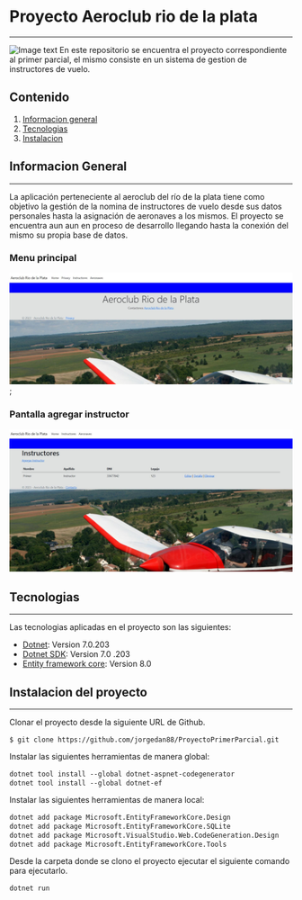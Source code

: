 # Proyecto Aeroclub rio de la plata
***
![Image text](https://static.wixstatic.com/media/279b70_07d1f5ba938e4f0fa2fa745371a35533.jpg)
En este repositorio se encuentra el proyecto correspondiente al primer parcial, el mismo consiste en un sistema de gestion de instructores de vuelo.

## Contenido
1. [Informacion general](#general-info)
2. [Tecnologias](#technologies)
3. [Instalacion](#installation)


## Informacion General 
***
La aplicación perteneciente al aeroclub del río de la plata tiene como objetivo la gestión de la nomina de instructores de vuelo desde sus datos personales hasta la asignación de aeronaves a los mismos.  El proyecto se encuentra aun aun en proceso de desarrollo llegando hasta la conexión del mismo su propia base de datos. 
### Menu principal

![Image text](https://github.com/jorgedan88/ProyectoPrimerParcial/blob/main/Resources/Index.jpg);

### Pantalla agregar instructor
![Image text](https://github.com/jorgedan88/ProyectoPrimerParcial/blob/main/Resources/Crear.jpg)


## Tecnologias
***
Las tecnologias aplicadas en el proyecto son las siguientes:
* [Dotnet](https://dotnet.microsoft.com/en-us/download): Version 7.0.203 
* [Dotnet SDK](https://example.com): Version 7.0
.203
* [Entity framework core](https://learn.microsoft.com/en-us/ef/core/): Version 8.0

## Instalacion del proyecto
***
Clonar el proyecto desde la siguiente URL de Github. 
```
$ git clone https://github.com/jorgedan88/ProyectoPrimerParcial.git

```

Instalar las siguientes herramientas de manera global:
```
dotnet tool install --global dotnet-aspnet-codegenerator
dotnet tool install --global dotnet-ef

```
Instalar las siguientes herramientas de manera local:
```
dotnet add package Microsoft.EntityFrameworkCore.Design
dotnet add package Microsoft.EntityFrameworkCore.SQLite
dotnet add package Microsoft.VisualStudio.Web.CodeGeneration.Design
dotnet add package Microsoft.EntityFrameworkCore.Tools

```
Desde la carpeta donde se clono el proyecto ejecutar el siguiente comando para ejecutarlo. 
```
dotnet run

```
